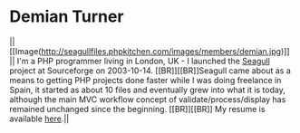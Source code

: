 <!-- Name: User/DemianTurner -->
<!-- Version: 8 -->
<!-- Last-Modified: 2006/12/31 00:48:25 -->
<!-- Author: demian -->
# Demian Turner

|| [[Image(http://seagullfiles.phpkitchen.com/images/members/demian.jpg)]] || I'm a PHP programmer living in London, UK - I launched the [Seagull](http://seagullproject.org) project at Sourceforge on 2003-10-14.  [[BR]][[BR]]Seagull came about as a means to getting PHP projects done faster while I was doing freelance in Spain, it started as about 10 files and eventually grew into what it is today, although the main MVC workflow concept of validate/process/display has remained unchanged since the beginning. [[BR]][[BR]] My resume is available [here](http://www.phpkitchen.com/resume.html).||
